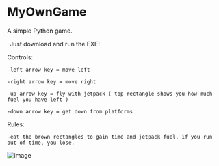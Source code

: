 # MyOwnGame
A simple Python game.

-Just download and run the EXE!

Controls:

	-left arrow key = move left
  
	-right arrow key = move right
  
	-up arrow key = fly with jetpack ( top rectangle shows you how much fuel you have left )
  
	-down arrow key = get down from platforms 

Rules:

	-eat the brown rectangles to gain time and jetpack fuel, if you run out of time, you lose.

![image](https://user-images.githubusercontent.com/67145369/158260012-d2815bea-d597-4b8c-a5dd-68d787ebf9b6.png)
